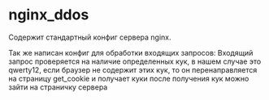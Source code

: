 # nginx_ddos

Содержит стандартный конфиг сервера nginx.

Так же написан конфиг для обработки входящих запросов:
			Входящий запрос проверяется на наличие определенных кук, в нашем случае это qwerty12,
			если браузер не содержит этих кук, то он перенаправляется  на страницу get_cookie  и получает куки
			после получения кук можно зайти на страничку сервера
